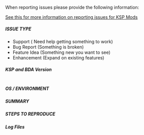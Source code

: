 When reporting issues please provide the following information:

[See this for more information on reporting issues for KSP Mods](http://forum.kerbalspaceprogram.com/index.php?/topic/83212-how-to-get-support-read-first/)


##### ISSUE TYPE
<!--- Pick one below and delete the rest: -->
 - Support 	    ( Need help getting something to work)
 - Bug Report   (Something is broken)
 - Feature Idea (Something new you want to see)
 - Enhancement  (Expand on existing features)


##### KSP and BDA Version

```

```

##### OS / ENVIRONMENT


##### SUMMARY
<!--- Explain the problem briefly -->

##### STEPS TO REPRODUCE
<!---
For bugs, show exactly how to reproduce the problem, using a minimal test-case.
For new features, show how the feature would be used.
-->


##### Log Files
<!--- /KSP Directory/KSP.log -->
<!--- You can also paste gist.github.com links for larger files -->